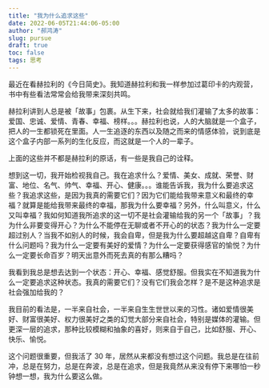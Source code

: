 ```yaml
---
title: "我为什么追求这些"
date: 2022-06-05T21:44:06-05:00
author: "郝鸿涛"
slug: pursue
draft: true
toc: false
tags: 思考
---
```

最近在看赫拉利的《今日简史》。我知道赫拉利和我一样参加过葛印卡的内观营，书中有些看法常常会给我带来深刻共鸣。

赫拉利讲到人总是被「故事」包裹。从生下来，社会就给我们灌输了太多的故事：爱国、忠诚、爱情、青春、幸福、榜样。。。赫拉利也说，人的大脑就是一个盒子，把人的一生都锁死在里面。人一生追逐的东西以及随之而来的情感体验，说到底是这个盒子内部一系列的生化反应，而这就是一个人的一辈子。

上面的这些并不都是赫拉利的原话，有一些是我自己的诠释。

想到这一切，我开始检视我自己。我在追求什么？爱情、美女、成就、荣誉、财富、地位、名气、帅气、幸福、开心、健康。。。谁能告诉我，我为什么要追求这些？我追求这些，是因为我真的需要它们？因为它们能给我带来意义和最终的幸福？就算是能给我带来最终的幸福，那我为什么要幸福？另外，什么叫意义，什么又叫幸福？我如何知道我所追求的这一切不是社会灌输给我的另一个「故事」？我为什么非要变得开心？为什么不能停在无聊或者不开心的的状态？我为什么一定要超过别人？当我不如别人的时候，我会自卑，但是我为什么要超越这自卑？自卑有什么问题吗？我为什么一定要有美好的爱情？为什么一定要获得感官的愉悦？为什么一定要长命百岁？明天出意外而死去真的有那么糟吗？

我看到我总是想去达到一个状态：开心、幸福、感觉舒服。但我实在不知道我为什么一定要追求这种状态。我真的需要它们？没有它们我会怎样？是不是这种追求是社会强加给我的？

我目前的看法是，一半来自社会，一半来自生生世世以来的习性。诸如爱情很美好、财富很美好、权力很美好之类的幻觉大部分来自社会，特别是媒体的灌输。但更深一层的追求，那种比较模糊和抽象的喜好，则来自于自己，比如舒服、开心、快乐、愉悦。

这个问题很重要，但我活了 30 年，居然从来都没有想过这个问题。我总是在往前冲，总是在努力，总是在奔波，总是在追求，但是我竟然从来没有停下来哪怕一秒钟想一想，我为什么要这么做。